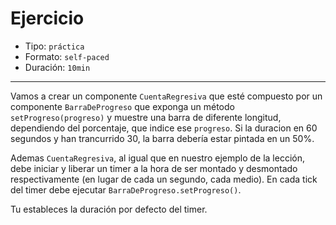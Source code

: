 # Ejercicio

* Tipo: `práctica`
* Formato: `self-paced`
* Duración: `10min`

***

Vamos a crear un componente `CuentaRegresiva` que esté compuesto por un
componente `BarraDeProgreso` que exponga un método `setProgreso(progreso)` y
muestre una barra de diferente longitud, dependiendo del porcentaje, que indice
ese `progreso`. Si la duracion en 60 segundos y han trancurrido 30, la barra
debería estar pintada en un 50%.

Ademas `CuentaRegresiva`, al igual que en nuestro ejemplo de la lección, debe
iniciar y liberar un timer a la hora de ser montado y desmontado respectivamente
(en lugar de cada un segundo, cada medio). En cada tick del timer debe ejecutar
`BarraDeProgreso.setProgreso()`.

Tu estableces la duración por defecto del timer.
